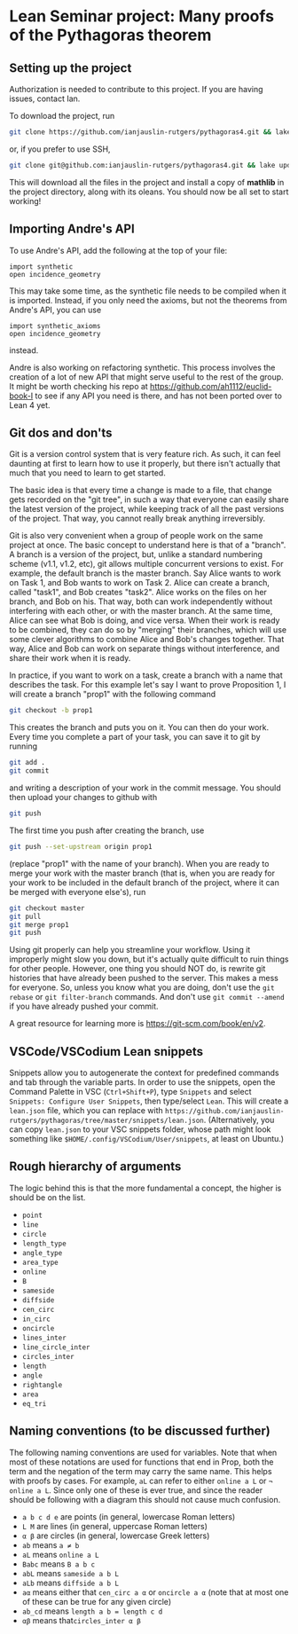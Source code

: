 # Lean Seminar project: Many proofs of the Pythagoras theorem

## Setting up the project

Authorization is needed to contribute to this project. If you are having
issues, contact Ian.

To download the project, run

```bash
git clone https://github.com/ianjauslin-rutgers/pythagoras4.git && lake update && lake exe cache get
```

or, if you prefer to use SSH,

```bash
git clone git@github.com:ianjauslin-rutgers/pythagoras4.git && lake update && lake exe cache get
```

This will download all the files in the project and install a copy of **mathlib**
in the project directory, along with its oleans. You should now be all set to
start working!

## Importing Andre's API

To use Andre's API, add the following at the top of your file:

```lean
import synthetic
open incidence_geometry
```

This may take some time, as the synthetic file needs to be compiled when it is
imported. Instead, if you only need the axioms, but not the theorems from
Andre's API, you can use

```lean
import synthetic_axioms
open incidence_geometry
```

instead.

Andre is also working on refactoring synthetic. This process involves the creation of a lot of new API that might serve useful to the rest of the group. It might be worth checking his repo at <https://github.com/ah1112/euclid-book-I> to see if any API you need is there, and has not been ported over to Lean 4 yet.

## Git dos and don'ts

Git is a version control system that is very feature rich. As such, it can feel
daunting at first to learn how to use it properly, but there isn't actually
that much that you need to learn to get started.

The basic idea is that every time a change is made to a file, that change gets
recorded on the "git tree", in such a way that everyone can easily share the
latest version of the project, while keeping track of all the past versions of
the project. That way, you cannot really break anything irreversibly.

Git is also very convenient when a group of people work on the same project at
once. The basic concept to understand here is that of a "branch". A branch is a
version of the project, but, unlike a standard numbering scheme (v1.1, v1.2,
etc), git allows multiple concurrent versions to exist. For example, the
default branch is the master branch. Say Alice wants to work on Task 1, and Bob
wants to work on Task 2. Alice can create a branch, called "task1", and Bob
creates "task2". Alice works on the files on her branch, and Bob on his. That
way, both can work independently without interfering with each other, or with
the master branch. At the same time, Alice can see what Bob is doing, and vice
versa. When their work is ready to be combined, they can do so by "merging"
their branches, which will use some clever algorithms to combine Alice and
Bob's changes together. That way, Alice and Bob can work on separate things
without interference, and share their work when it is ready.

In practice, if you want to work on a task, create a branch with a name that
describes the task. For this example let's say I want to prove Proposition 1, I
will create a branch "prop1" with the following command

```bash
git checkout -b prop1
```

This creates the branch and puts you on it. You can then do your work. Every
time you complete a part of your task, you can save it to git by running

```bash
git add .
git commit
```

and writing a description of your work in the commit message. You should then
upload your changes to github with

```bash
git push
```

The first time you push after creating the branch, use

```bash
git push --set-upstream origin prop1
```

(replace "prop1" with the name of your branch).
When you are ready to merge your work with the master branch (that is, when you
are ready for your work to be included in the default branch of the project,
where it can be merged with everyone else's), run

```bash
git checkout master
git pull
git merge prop1
git push
```

Using git properly can help you streamline your workflow. Using it improperly
might slow you down, but it's actually quite difficult to ruin things for other
people. However, one thing you should NOT do, is rewrite git histories that
have already been pushed to the server. This makes a mess for everyone. So,
unless you know what you are doing, don't use the `git rebase` or
`git filter-branch` commands. And don't use `git commit --amend` if you have
already pushed your commit.

A great resource for learning more is <https://git-scm.com/book/en/v2>.

## VSCode/VSCodium Lean snippets

Snippets allow you to autogenerate the context for predefined commands and tab
through the variable parts. In order to use the snippets, open the Command
Palette in VSC (`Ctrl+Shift+P`), type `Snippets` and select `Snippets:
Configure User Snippets`, then type/select `Lean`. This will create a
`lean.json` file, which you can replace with
`https://github.com/ianjauslin-rutgers/pythagoras/tree/master/snippets/lean.json`.
(Alternatively, you can copy `lean.json` to your VSC snippets folder, whose path
might look something like `$HOME/.config/VSCodium/User/snippets`, at least on Ubuntu.)

## Rough hierarchy of arguments

The logic behind this is that the more fundamental a concept, the higher is should be on the list.

- `point`
- `line`
- `circle`
- `length_type`
- `angle_type`
- `area_type`
- `online`
- `B`
- `sameside`
- `diffside`
- `cen_circ`
- `in_circ`
- `oncircle`
- `lines_inter`
- `line_circle_inter`
- `circles_inter`
- `length`
- `angle`
- `rightangle`
- `area`
- `eq_tri`

## Naming conventions (to be discussed further)

The following naming conventions are used for variables. Note that when most of these notations are used for functions that end in Prop, both the term and the negation of the term may carry the same name. This helps with proofs by cases. For example, `aL` can refer to either `online a L` or `¬ online a L`. Since only one of these is ever true, and since the reader should be following with a diagram this should not cause much confusion.

- `a b c d e` are points  (in general, lowercase Roman letters)
- `L M` are lines (in general, uppercase Roman letters)
- `α β` are circles (in general, lowercase Greek letters)
- `ab` means `a ≠ b`
- `aL` means `online a L`
- `Babc` means `B a b c`
- `abL` means `sameside a b L`
- `aLb` means `diffside a b L`
- `aα` means either that `cen_circ a α` or `oncircle a α` (note that at most one of these can be true for any given circle)
- `ab_cd` means `length a b = length c d`
- `αβ` means that`circles_inter α β`
